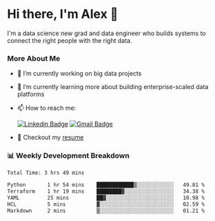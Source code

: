 # Hi there, I'm Alex  👋

I'm a data science new grad and data engineer who builds systems to connect the right people with the right data. 

### More About Me

- 🔭 I’m currently working on big data projects
- 🌱 I’m currently learning more about building enterprise-scaled data platforms
- 📫 How to reach me:

  [![Linkedin Badge](https://img.shields.io/badge/LinkedIn-0077B5?style=for-the-badge&logo=linkedin&logoColor=white)](https://www.linkedin.com/in/alex-chen-112523chen/) [![Gmail Badge](https://img.shields.io/badge/Gmail-D14836?style=for-the-badge&logo=gmail&logoColor=white)](mailto:itsalexchen@gmail.com)
- 📝 Checkout my [resume](https://itsalexchen.vercel.app/AlexChenResume.pdf)



### 📊 Weekly Development Breakdown
<!--START_SECTION:waka-->

```txt
Total Time: 3 hrs 49 mins

Python       1 hr 54 mins    ████████████▒░░░░░░░░░░░░   49.81 %
Terraform    1 hr 19 mins    ████████▓░░░░░░░░░░░░░░░░   34.38 %
YAML         25 mins         ██▓░░░░░░░░░░░░░░░░░░░░░░   10.98 %
HCL          5 mins          ▓░░░░░░░░░░░░░░░░░░░░░░░░   02.59 %
Markdown     2 mins          ▒░░░░░░░░░░░░░░░░░░░░░░░░   01.21 %
```

<!--END_SECTION:waka-->
